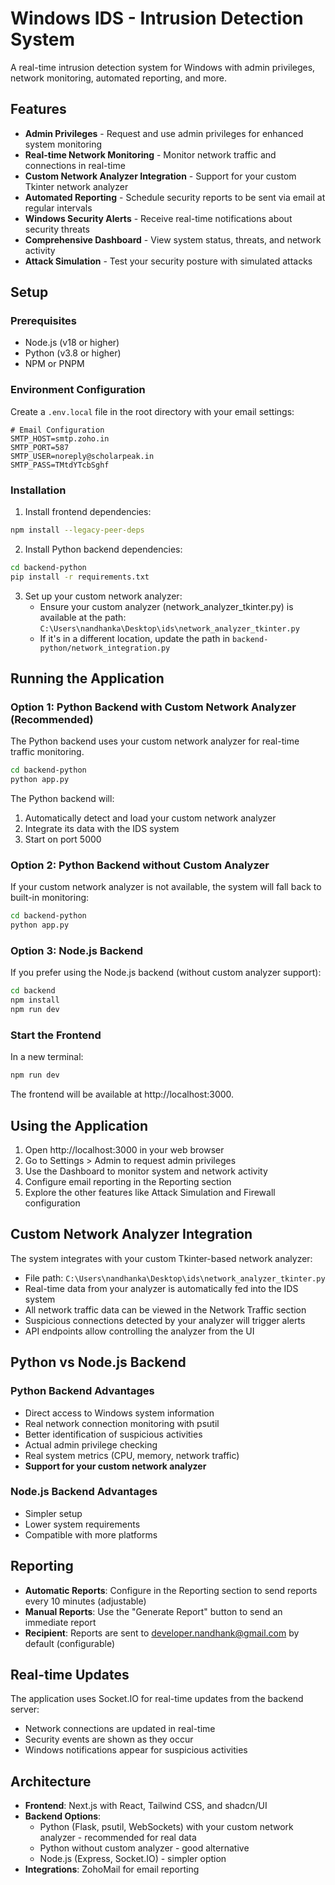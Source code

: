 # Windows IDS - Intrusion Detection System

A real-time intrusion detection system for Windows with admin privileges, network monitoring, automated reporting, and more.

## Features

- **Admin Privileges** - Request and use admin privileges for enhanced system monitoring
- **Real-time Network Monitoring** - Monitor network traffic and connections in real-time
- **Custom Network Analyzer Integration** - Support for your custom Tkinter network analyzer
- **Automated Reporting** - Schedule security reports to be sent via email at regular intervals
- **Windows Security Alerts** - Receive real-time notifications about security threats
- **Comprehensive Dashboard** - View system status, threats, and network activity
- **Attack Simulation** - Test your security posture with simulated attacks

## Setup

### Prerequisites

- Node.js (v18 or higher)
- Python (v3.8 or higher)
- NPM or PNPM

### Environment Configuration

Create a `.env.local` file in the root directory with your email settings:

```
# Email Configuration
SMTP_HOST=smtp.zoho.in
SMTP_PORT=587
SMTP_USER=noreply@scholarpeak.in
SMTP_PASS=TMtdYTcbSghf
```

### Installation

1. Install frontend dependencies:

```bash
npm install --legacy-peer-deps
```

2. Install Python backend dependencies:

```bash
cd backend-python
pip install -r requirements.txt
```

3. Set up your custom network analyzer:
   - Ensure your custom analyzer (network_analyzer_tkinter.py) is available at the path: `C:\Users\nandhanka\Desktop\ids\network_analyzer_tkinter.py`
   - If it's in a different location, update the path in `backend-python/network_integration.py`

## Running the Application

### Option 1: Python Backend with Custom Network Analyzer (Recommended)

The Python backend uses your custom network analyzer for real-time traffic monitoring.

```bash
cd backend-python
python app.py
```

The Python backend will:
1. Automatically detect and load your custom network analyzer
2. Integrate its data with the IDS system
3. Start on port 5000

### Option 2: Python Backend without Custom Analyzer

If your custom network analyzer is not available, the system will fall back to built-in monitoring:

```bash
cd backend-python
python app.py
```

### Option 3: Node.js Backend

If you prefer using the Node.js backend (without custom analyzer support):

```bash
cd backend
npm install
npm run dev
```

### Start the Frontend

In a new terminal:

```bash
npm run dev
```

The frontend will be available at http://localhost:3000.

## Using the Application

1. Open http://localhost:3000 in your web browser
2. Go to Settings > Admin to request admin privileges
3. Use the Dashboard to monitor system and network activity
4. Configure email reporting in the Reporting section
5. Explore the other features like Attack Simulation and Firewall configuration

## Custom Network Analyzer Integration

The system integrates with your custom Tkinter-based network analyzer:

- File path: `C:\Users\nandhanka\Desktop\ids\network_analyzer_tkinter.py`
- Real-time data from your analyzer is automatically fed into the IDS system
- All network traffic data can be viewed in the Network Traffic section
- Suspicious connections detected by your analyzer will trigger alerts
- API endpoints allow controlling the analyzer from the UI

## Python vs Node.js Backend

### Python Backend Advantages
- Direct access to Windows system information
- Real network connection monitoring with psutil
- Better identification of suspicious activities
- Actual admin privilege checking
- Real system metrics (CPU, memory, network traffic)
- **Support for your custom network analyzer**

### Node.js Backend Advantages
- Simpler setup
- Lower system requirements
- Compatible with more platforms

## Reporting

- **Automatic Reports**: Configure in the Reporting section to send reports every 10 minutes (adjustable)
- **Manual Reports**: Use the "Generate Report" button to send an immediate report
- **Recipient**: Reports are sent to developer.nandhank@gmail.com by default (configurable)

## Real-time Updates

The application uses Socket.IO for real-time updates from the backend server:

- Network connections are updated in real-time
- Security events are shown as they occur
- Windows notifications appear for suspicious activities

## Architecture

- **Frontend**: Next.js with React, Tailwind CSS, and shadcn/UI
- **Backend Options**: 
  - Python (Flask, psutil, WebSockets) with your custom network analyzer - recommended for real data
  - Python without custom analyzer - good alternative
  - Node.js (Express, Socket.IO) - simpler option
- **Integrations**: ZohoMail for email reporting 
